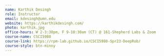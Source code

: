 ```yaml
---
name: Karthik Desingh
role: Instructor
email: kdesingh@umn.edu
website: https://karthikdesingh.com/
photo: karthik.jpg
office-hours: W 2-3:30pm, F 9-10:30am (CT) @ 161-Shepherd Labs & Zoom (Meeting ID: 942 1850 7156)
course-name: CSCI5980
course-link: https://rpm-lab.github.io/CSCI5980-Spr23-DeepRob/
course-style: btn-minny
---
```

